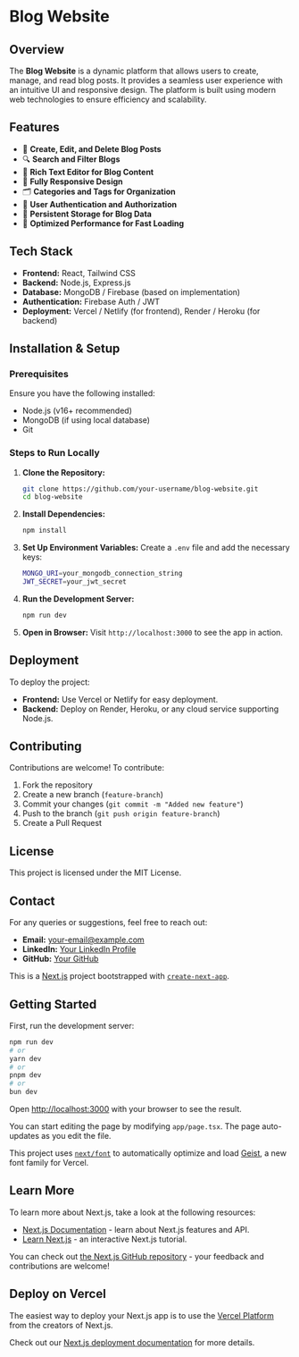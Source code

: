 # Blog Website

## Overview
The **Blog Website** is a dynamic platform that allows users to create, manage, and read blog posts. It provides a seamless user experience with an intuitive UI and responsive design. The platform is built using modern web technologies to ensure efficiency and scalability.

## Features
- 📝 **Create, Edit, and Delete Blog Posts**
- 🔍 **Search and Filter Blogs**
- 📄 **Rich Text Editor for Blog Content**
- 📱 **Fully Responsive Design**
- 🗂 **Categories and Tags for Organization**
- 👥 **User Authentication and Authorization**
- 💾 **Persistent Storage for Blog Data**
- 🚀 **Optimized Performance for Fast Loading**

## Tech Stack
- **Frontend:** React, Tailwind CSS
- **Backend:** Node.js, Express.js
- **Database:** MongoDB / Firebase (based on implementation)
- **Authentication:** Firebase Auth / JWT
- **Deployment:** Vercel / Netlify (for frontend), Render / Heroku (for backend)

## Installation & Setup
### Prerequisites
Ensure you have the following installed:
- Node.js (v16+ recommended)
- MongoDB (if using local database)
- Git

### Steps to Run Locally
1. **Clone the Repository:**
   ```sh
   git clone https://github.com/your-username/blog-website.git
   cd blog-website
   ```

2. **Install Dependencies:**
   ```sh
   npm install
   ```

3. **Set Up Environment Variables:**
   Create a `.env` file and add the necessary keys:
   ```sh
   MONGO_URI=your_mongodb_connection_string
   JWT_SECRET=your_jwt_secret
   ```

4. **Run the Development Server:**
   ```sh
   npm run dev
   ```

5. **Open in Browser:**
   Visit `http://localhost:3000` to see the app in action.

## Deployment
To deploy the project:
- **Frontend:** Use Vercel or Netlify for easy deployment.
- **Backend:** Deploy on Render, Heroku, or any cloud service supporting Node.js.

## Contributing
Contributions are welcome! To contribute:
1. Fork the repository
2. Create a new branch (`feature-branch`)
3. Commit your changes (`git commit -m "Added new feature"`)
4. Push to the branch (`git push origin feature-branch`)
5. Create a Pull Request

## License
This project is licensed under the MIT License.

## Contact
For any queries or suggestions, feel free to reach out:
- **Email:** your-email@example.com
- **LinkedIn:** [Your LinkedIn Profile](https://linkedin.com/in/your-profile)
- **GitHub:** [Your GitHub](https://github.com/your-username)







This is a [Next.js](https://nextjs.org) project bootstrapped with [`create-next-app`](https://nextjs.org/docs/app/api-reference/cli/create-next-app).

## Getting Started

First, run the development server:

```bash
npm run dev
# or
yarn dev
# or
pnpm dev
# or
bun dev
```

Open [http://localhost:3000](http://localhost:3000) with your browser to see the result.

You can start editing the page by modifying `app/page.tsx`. The page auto-updates as you edit the file.

This project uses [`next/font`](https://nextjs.org/docs/app/building-your-application/optimizing/fonts) to automatically optimize and load [Geist](https://vercel.com/font), a new font family for Vercel.

## Learn More

To learn more about Next.js, take a look at the following resources:

- [Next.js Documentation](https://nextjs.org/docs) - learn about Next.js features and API.
- [Learn Next.js](https://nextjs.org/learn) - an interactive Next.js tutorial.

You can check out [the Next.js GitHub repository](https://github.com/vercel/next.js) - your feedback and contributions are welcome!

## Deploy on Vercel

The easiest way to deploy your Next.js app is to use the [Vercel Platform](https://vercel.com/new?utm_medium=default-template&filter=next.js&utm_source=create-next-app&utm_campaign=create-next-app-readme) from the creators of Next.js.

Check out our [Next.js deployment documentation](https://nextjs.org/docs/app/building-your-application/deploying) for more details.
